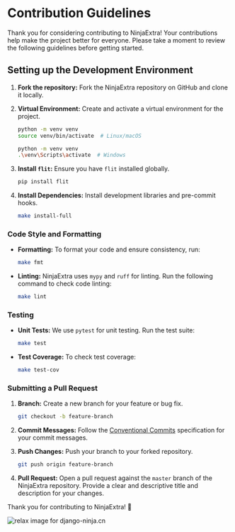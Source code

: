 # **Contribution Guidelines**

Thank you for considering contributing to NinjaExtra! Your contributions help make the project better for everyone. 
Please take a moment to review the following guidelines before getting started.

## Setting up the Development Environment

1. **Fork the repository:** Fork the NinjaExtra repository on GitHub and clone it locally.

2. **Virtual Environment:** Create and activate a virtual environment for the project.

   ```bash
   python -m venv venv
   source venv/bin/activate  # Linux/macOS
   ```

   ```bash
   python -m venv venv
   .\venv\Scripts\activate  # Windows
   ```

3. **Install `flit`:** Ensure you have `flit` installed globally.

   ```bash
   pip install flit
   ```

4. **Install Dependencies:** Install development libraries and pre-commit hooks.

   ```bash
   make install-full
   ```

### **Code Style and Formatting**

- **Formatting:** To format your code and ensure consistency, run:

  ```bash
  make fmt
  ```
  
- **Linting:** NinjaExtra uses `mypy` and `ruff` for linting. Run the following command to check code linting:

  ```bash
  make lint
  ```

### **Testing**

- **Unit Tests:** We use `pytest` for unit testing. Run the test suite:

  ```bash
  make test
  ```

- **Test Coverage:** To check test coverage:

  ```bash
  make test-cov
  ```

### **Submitting a Pull Request**

1. **Branch:** Create a new branch for your feature or bug fix.

   ```bash
   git checkout -b feature-branch
   ```

2. **Commit Messages:** Follow the [Conventional Commits](https://www.conventionalcommits.org/en/v1.0.0/) specification for your commit messages.

3. **Push Changes:** Push your branch to your forked repository.

   ```bash
   git push origin feature-branch
   ```

4. **Pull Request:** Open a pull request against the `master` branch of the NinjaExtra repository. Provide a clear and descriptive title and description for your changes.


Thank you for contributing to NinjaExtra! 🚀

<img style="object-fit: cover; object-position: 50% 50%;" alt="relax image for django-ninja.cn" loading="lazy" fetchpriority="auto" aria-hidden="true" draggable="false" src="https://picsum.photos/825/47.jpg">
